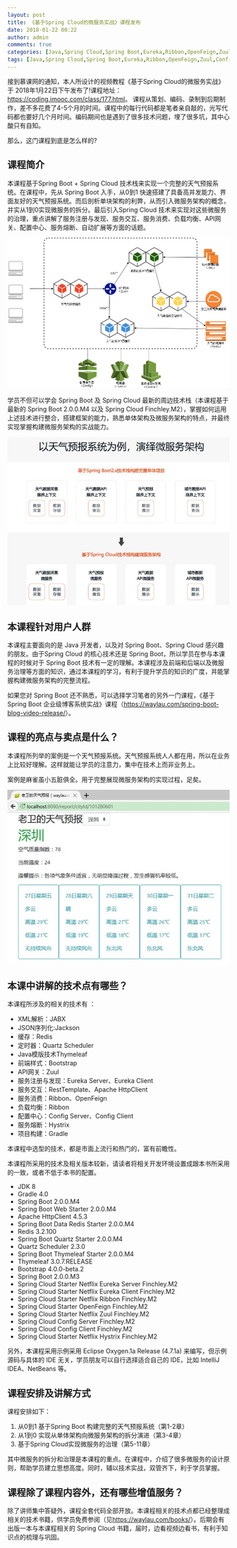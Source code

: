 ```yaml
---
layout: post
title: 《基于Spring Cloud的微服务实战》课程发布
date: 2018-01-22 00:22
author: admin
comments: true
categories: [Java,Spring Cloud,Spring Boot,Eureka,Ribbon,OpenFeign,Zuul,Config,Hystrix,Gradle,Apache HttpClient,Redis,Quartz Scheduler,Thymeleaf,Bootstrap,Spring Data]
tags: [Java,Spring Cloud,Spring Boot,Eureka,Ribbon,OpenFeign,Zuul,Config,Hystrix,Gradle,Apache HttpClient,Redis,Quartz Scheduler,Thymeleaf,Bootstrap,Spring Data]
---
```


接到慕课网的通知，本人所设计的视频教程《基于Spring Cloud的微服务实战》于 2018年1月22日下午发布了!课程地址：<https://coding.imooc.com/class/177.html>。
课程从策划、编码、录制到后期制作，差不多花费了4-5个月的时间。课程中的每行代码都是笔者亲自敲的，光写代码都也要好几个月时间。编码期间也是遇到了很多技术问题，埋了很多坑，其中心酸只有自知。

那么，这门课程到底是怎么样的?

<!-- more -->

## 课程简介

本课程基于Spring Boot + Spring Cloud 技术栈来实现一个完整的天气预报系统。在课程中，先从 Spring Boot 入手，从0到1 快速搭建了具备高并发能力、界面友好的天气预报系统。而后剖析单块架构的利弊，从而引入微服务架构的概念，并实从1到0实现微服务的拆分。最后引入Spring Cloud 技术来实现对这些微服务的治理，重点讲解了服务注册与发现、服务交互、服务消费、负载均衡、API网关、配置中心、服务熔断、自动扩展等方面的话题。

![](../images/post/20180122-spring-cloud-001.png)

学员不但可以学会 Spring Boot 及 Spring Cloud 最新的周边技术栈（本课程基于最新的 Spring Boot 2.0.0.M4 以及 Spring Cloud Finchley.M2），掌握如何运用上述技术进行整合，搭建框架的能力，熟悉单体架构及微服务架构的特点，并最终实现掌握构建微服务架构的实战能力。

![](../images/post/20180122-spring-cloud-002.jpg)

## 本课程针对用户人群

本课程主要面向的是 Java 开发者，以及对 Spring Boot、Spring Cloud 感兴趣的朋友。由于Spring Cloud 的核心技术还是 Spring Boot，所以学员在参与本课程的时候对于 Spring Boot 技术有一定的理解。本课程涉及前端和后端以及微服务治理等方面的知识，通过本课程的学习，有利于提升学员的知识的广度，并能掌握构建微服务架构的完整流程。

如果您对 Spring Boot 还不熟悉，可以选择学习笔者的另外一门课程，《基于Spring Boot 企业级博客系统实战》课程（<https://waylau.com/spring-boot-blog-video-release/>）。


## 课程的亮点与卖点是什么？

本课程所列举的案例是一个天气预报系统。天气预报系统人人都在用，所以在业务上比较好理解。这样就能让学员的注意力，集中在技术上而非业务上。

案例是麻雀虽小五脏俱全。用于完整展现微服务架构的实现过程，足矣。

![](../images/post/20180122-spring-cloud-003.jpg)

## 本课中讲解的技术点有哪些？

本课程所涉及的相关的技术有 ：

* XML解析：JABX
* JSON序列化:Jackson
* 缓存：Redis
* 定时器：Quartz Scheduler 
* Java模版技术Thymeleaf 
* 前端样式：Bootstrap
* API网关：Zuul
* 服务注册与发现：Eureka Server、Eureka Client
* 服务交互：RestTemplate、Apache HttpClient
* 服务消费：Ribbon、OpenFeign
* 负载均衡：Ribbon
* 配置中心：Config Server、Config Client
* 服务熔断：Hystrix
* 项目构建：Gradle

本课程中选型的技术，都是市面上流行和热门的，富有前瞻性。

本课程所采用的技术及相关版本较新，请读者将相关开发环境设置成跟本书所采用的一致，或者不低于本书的配置。

* JDK 8
* Gradle 4.0
* Spring Boot 2.0.0.M4
* Spring Boot Web Starter 2.0.0.M4
* Apache HttpClient 4.5.3
* Spring Boot Data Redis Starter 2.0.0.M4
* Redis 3.2.100
* Spring Boot Quartz Starter 2.0.0.M4
* Quartz Scheduler 2.3.0
* Spring Boot Thymeleaf Starter 2.0.0.M4
* Thymeleaf 3.0.7.RELEASE
* Bootstrap 4.0.0-beta.2
* Spring Boot 2.0.0.M3
* Spring Cloud Starter Netflix Eureka Server Finchley.M2
* Spring Cloud Starter Netflix Eureka Client Finchley.M2
* Spring Cloud Starter Netflix Ribbon Finchley.M2
* Spring Cloud Starter OpenFeign Finchley.M2
* Spring Cloud Starter Netflix Zuul Finchley.M2
* Spring Cloud Config Server Finchley.M2
* Spring Cloud Config Client Finchley.M2
* Spring Cloud Starter Netflix Hystrix Finchley.M2


另外，本课程采用示例采用 Eclipse Oxygen.1a Release (4.7.1a) 来编写，但示例源码与具体的 IDE 无关，学员朋友可以自行选择适合自己的 IDE，比如 IntelliJ IDEA、NetBeans 等。


## 课程安排及讲解方式 

课程安排如下：

1. 从0到1 基于Spring Boot 构建完整的天气预报系统（第1-2章）
2. 从1到0 实现从单体架构向微服务架构的拆分演进（第3-4章）
3. 基于Spring Cloud实现微服务的治理（第5-11章）

其中微服务的拆分和治理是本课程的重点。在课程中，介绍了很多微服务的设计原则，帮助学员建立思想高度。同时，辅以技术实战，双管齐下，利于学员掌握。


## 课程除了课程内容外，还有哪些增值服务？

除了讲师集中答疑外，课程全套代码全部开放。本课程相关的技术点都已经整理成相关的技术书籍，供学员免费参阅（见<https://waylau.com/books/>）。后期会有出版一本与本课程相关的 Spring Cloud 书籍，届时，边看视频边看书，有利于知识点的梳理与巩固。












